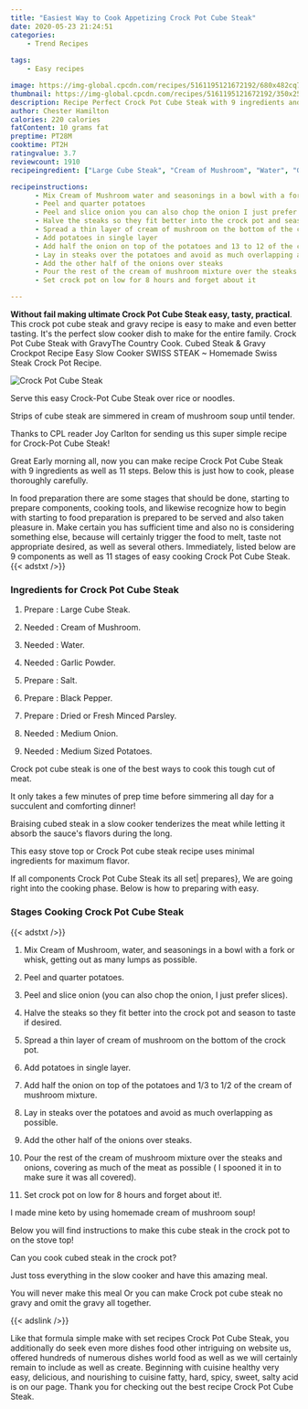 ```yaml
---
title: "Easiest Way to Cook Appetizing Crock Pot Cube Steak"
date: 2020-05-23 21:24:51
categories:
    - Trend Recipes
    
tags:
    - Easy recipes

image: https://img-global.cpcdn.com/recipes/5161195121672192/680x482cq70/crock-pot-cube-steak-recipe-main-photo.jpg
thumbnail: https://img-global.cpcdn.com/recipes/5161195121672192/350x250cq70/crock-pot-cube-steak-recipe-main-photo.jpg
description: Recipe Perfect Crock Pot Cube Steak with 9 ingredients and 11 stages of easy cooking.
author: Chester Hamilton
calories: 220 calories
fatContent: 10 grams fat
preptime: PT28M
cooktime: PT2H
ratingvalue: 3.7
reviewcount: 1910
recipeingredient: ["Large Cube Steak", "Cream of Mushroom", "Water", "Garlic Powder", "Salt", "Black Pepper", "Dried or Fresh Minced Parsley", "Medium Onion", "Medium Sized Potatoes"]

recipeinstructions: 
      - Mix Cream of Mushroom water and seasonings in a bowl with a fork or whisk getting out as many lumps as possible 
      - Peel and quarter potatoes 
      - Peel and slice onion you can also chop the onion I just prefer slices 
      - Halve the steaks so they fit better into the crock pot and season to taste if desired 
      - Spread a thin layer of cream of mushroom on the bottom of the crock pot 
      - Add potatoes in single layer 
      - Add half the onion on top of the potatoes and 13 to 12 of the cream of mushroom mixture 
      - Lay in steaks over the potatoes and avoid as much overlapping as possible 
      - Add the other half of the onions over steaks 
      - Pour the rest of the cream of mushroom mixture over the steaks and onions covering as much of the meat as possible  I spooned it in to make sure it was all covered 
      - Set crock pot on low for 8 hours and forget about it

---
```




**Without fail making ultimate Crock Pot Cube Steak easy, tasty, practical**. This crock pot cube steak and gravy recipe is easy to make and even better tasting. It&#39;s the perfect slow cooker dish to make for the entire family. Crock Pot Cube Steak with GravyThe Country Cook. Cubed Steak &amp; Gravy Crockpot Recipe Easy Slow Cooker SWISS STEAK ~ Homemade Swiss Steak Crock Pot Recipe.


![Crock Pot Cube Steak](https://img-global.cpcdn.com/recipes/5161195121672192/680x482cq70/crock-pot-cube-steak-recipe-main-photo.jpg "Crock Pot Cube Steak")



Serve this easy Crock-Pot Cube Steak over rice or noodles.

Strips of cube steak are simmered in cream of mushroom soup until tender.

Thanks to CPL reader Joy Carlton for sending us this super simple recipe for Crock-Pot Cube Steak!


Great Early morning all, now you can make recipe Crock Pot Cube Steak with 9 ingredients as well as 11 steps. Below this is just how to cook, please thoroughly carefully.

In food preparation there are some stages that should be done, starting to prepare components, cooking tools, and likewise recognize how to begin with starting to food preparation is prepared to be served and also taken pleasure in. Make certain you has sufficient time and also no is considering something else, because will certainly trigger the food to melt, taste not appropriate desired, as well as several others. Immediately, listed below are 9 components as well as 11 stages of easy cooking Crock Pot Cube Steak.
{{< adstxt />}}

### Ingredients for Crock Pot Cube Steak


1. Prepare  : Large Cube Steak.

1. Needed  : Cream of Mushroom.

1. Needed  : Water.

1. Needed  : Garlic Powder.

1. Prepare  : Salt.

1. Prepare  : Black Pepper.

1. Prepare  : Dried or Fresh Minced Parsley.

1. Needed  : Medium Onion.

1. Needed  : Medium Sized Potatoes.


Crock pot cube steak is one of the best ways to cook this tough cut of meat.

It only takes a few minutes of prep time before simmering all day for a succulent and comforting dinner!

Braising cubed steak in a slow cooker tenderizes the meat while letting it absorb the sauce&#39;s flavors during the long.

This easy stove top or Crock Pot cube steak recipe uses minimal ingredients for maximum flavor.


If all components Crock Pot Cube Steak its all set| prepares}, We are going right into the cooking phase. Below is how to preparing with easy.

### Stages Cooking Crock Pot Cube Steak

{{< adstxt />}}


1. Mix Cream of Mushroom, water, and seasonings in a bowl with a fork or whisk, getting out as many lumps as possible.



1. Peel and quarter potatoes.



1. Peel and slice onion (you can also chop the onion, I just prefer slices).



1. Halve the steaks so they fit better into the crock pot and season to taste if desired.



1. Spread a thin layer of cream of mushroom on the bottom of the crock pot.



1. Add potatoes in single layer.



1. Add half the onion on top of the potatoes and 1/3 to 1/2 of the cream of mushroom mixture.



1. Lay in steaks over the potatoes and avoid as much overlapping as possible.



1. Add the other half of the onions over steaks.



1. Pour the rest of the cream of mushroom mixture over the steaks and onions, covering as much of the meat as possible ( I spooned it in to make sure it was all covered).



1. Set crock pot on low for 8 hours and forget about it!.




I made mine keto by using homemade cream of mushroom soup!

Below you will find instructions to make this cube steak in the crock pot to on the stove top!

Can you cook cubed steak in the crock pot?

Just toss everything in the slow cooker and have this amazing meal.

You will never make this meal Or you can make Crock pot cube steak no gravy and omit the gravy all together.


{{< adslink />}}

Like that formula simple make with set recipes Crock Pot Cube Steak, you additionally do seek even more dishes food other intriguing on website us, offered hundreds of numerous dishes world food as well as we will certainly remain to include as well as create. Beginning with cuisine healthy very easy, delicious, and nourishing to cuisine fatty, hard, spicy, sweet, salty acid is on our page. Thank you for checking out the best recipe Crock Pot Cube Steak.
